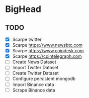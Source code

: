 # BigHead


## TODO
* [x] Scarpe twitter
* [x] Scarpe https://www.newsbtc.com
* [x] Scarpe https://www.coindesk.com
* [x] Scarpe https://cointelegraph.com
* [ ] Create News Dataset
* [ ] Import Twitter Dataset
* [ ] Create Twitter Dataset
* [ ] Configure persistent mongodb
* [ ] Import Binance data
* [ ] Scrape Binance data